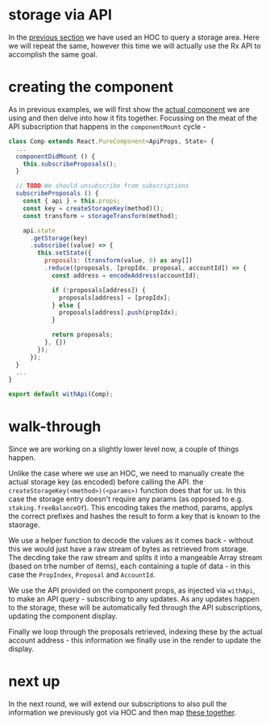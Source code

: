 # storage via API

In the [previous section](tut-002.md) we have used an HOC to query a storage area. Here we will repeat the same, however this time we will actually use the Rx API to accomplish the same goal.

# creating the component

As in previous examples, we will first show the [actual component](../packages/app-example/src/comp-003.tsx) we are using and then delve into how it fits together. Focussing on the meat of the API subscription that happens in the `componentMount` cycle -

```js
class Comp extends React.PureComponent<ApiProps, State> {
  ...
  componentDidMount () {
    this.subscribeProposals();
  }

  // TODO We should unsubscribe from subscriptions
  subscribeProposals () {
    const { api } = this.props;
    const key = createStorageKey(method)();
    const transform = storageTransform(method);

    api.state
      .getStorage(key)
      .subscribe((value) => {
        this.setState({
          proposals: (transform(value, 0) as any[])
          .reduce((proposals, [propIdx, proposal, accountId]) => {
            const address = encodeAddress(accountId);

            if (!proposals[address]) {
              proposals[address] = [propIdx];
            } else {
              proposals[address].push(propIdx);
            }

            return proposals;
          }, {})
        });
      });
  }
  ...
}

export default withApi(Comp);
```

# walk-through

Since we are working on a slightly lower level now, a couple of things happen.

Unlike the case where we use an HOC, we need to manually create the actual storage key (as encoded) before calling the API. the `createStorageKey(<method>)(<params>)` function does that for us. In this case the storage entry doesn't require any params (as opposed to e.g. `staking.freeBalanceOf`). This encoding takes the method, params, applys the correct prefixes and hashes the result to form a key that is known to the staorage.

We use a helper function to decode the values as it comes back - without this we would just have a raw stream of bytes as retrieved from storage. The decding take the raw stream and splits it into a mangeable Array stream (based on trhe number of items), each containing a tuple of data - in this case the `PropIndex`, `Proposal` and `AccountId`.

We use the API provided on the component props, as injected via `withApi`, to make an API query - subscribing to any updates. As any updates happen to the storage, these will be automatically fed through the API subscriptions, updating the component display.

Finally we loop through the proposals retrieved, indexing these by the actual account address - this information we finally use in the render to update the display.

# next up

In the next round, we will extend our subscriptions to also pull the information we previously got via HOC and then map [these together](tut-004.md).
